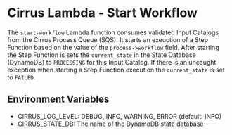# Cirrus Lambda - Start Workflow

The `start-workflow` Lambda function consumes validated Input Catalogs from the Cirrus Process Queue (SQS). It starts an exeuction of a Step Function based on the value of the `process->workflow` field. After starting the Step Function is sets the `current_state` in the State Database (DynamoDB) to `PROCESSING` for this Input Catalog. If there is an uncaught exception when starting a Step Function execution the `current_state` is set to `FAILED`.

## Environment Variables

- CIRRUS_LOG_LEVEL: DEBUG, INFO, WARNING, ERROR (default: INFO)
- CIRRUS_STATE_DB: The name of the DynamoDB state database